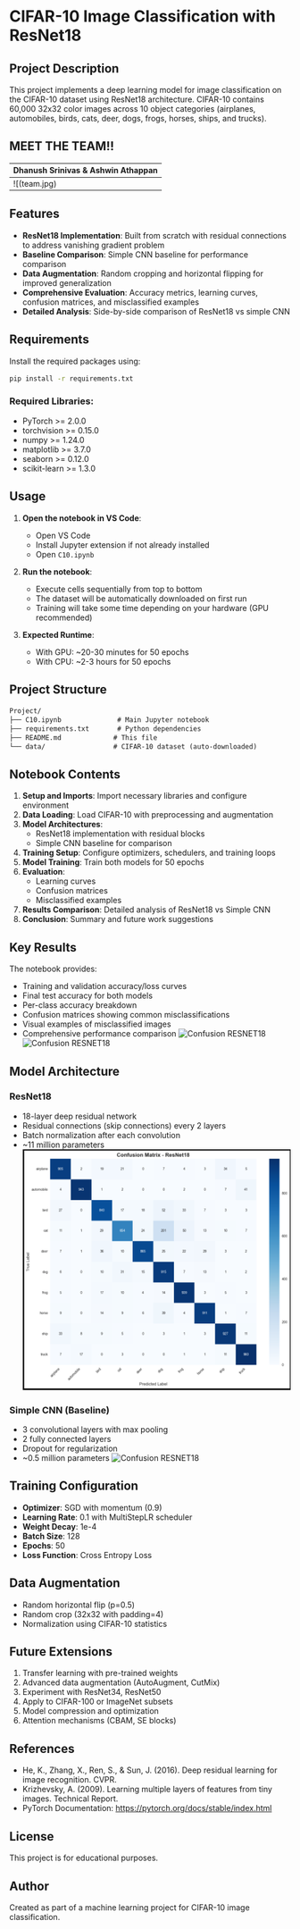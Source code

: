 # CIFAR-10 Image Classification with ResNet18

## Project Description

This project implements a deep learning model for image classification on the CIFAR-10 dataset using ResNet18 architecture. CIFAR-10 contains 60,000 32x32 color images across 10 object categories (airplanes, automobiles, birds, cats, deer, dogs, frogs, horses, ships, and trucks).

## MEET THE TEAM!!
| Dhanush Srinivas & Ashwin Athappan| 
|------------|
| ![(team.jpg)| 

## Features

- **ResNet18 Implementation**: Built from scratch with residual connections to address vanishing gradient problem
- **Baseline Comparison**: Simple CNN baseline for performance comparison
- **Data Augmentation**: Random cropping and horizontal flipping for improved generalization
- **Comprehensive Evaluation**: Accuracy metrics, learning curves, confusion matrices, and misclassified examples
- **Detailed Analysis**: Side-by-side comparison of ResNet18 vs simple CNN

## Requirements

Install the required packages using:

```bash
pip install -r requirements.txt
```

### Required Libraries:
- PyTorch >= 2.0.0
- torchvision >= 0.15.0
- numpy >= 1.24.0
- matplotlib >= 3.7.0
- seaborn >= 0.12.0
- scikit-learn >= 1.3.0

## Usage

1. **Open the notebook in VS Code**:
   - Open VS Code
   - Install Jupyter extension if not already installed
   - Open `C10.ipynb`

2. **Run the notebook**:
   - Execute cells sequentially from top to bottom
   - The dataset will be automatically downloaded on first run
   - Training will take some time depending on your hardware (GPU recommended)

3. **Expected Runtime**:
   - With GPU: ~20-30 minutes for 50 epochs
   - With CPU: ~2-3 hours for 50 epochs

## Project Structure

```
Project/
├── C10.ipynb              # Main Jupyter notebook
├── requirements.txt       # Python dependencies
├── README.md             # This file
└── data/                 # CIFAR-10 dataset (auto-downloaded)
```

## Notebook Contents

1. **Setup and Imports**: Import necessary libraries and configure environment
2. **Data Loading**: Load CIFAR-10 with preprocessing and augmentation
3. **Model Architectures**: 
   - ResNet18 implementation with residual blocks
   - Simple CNN baseline for comparison
4. **Training Setup**: Configure optimizers, schedulers, and training loops
5. **Model Training**: Train both models for 50 epochs
6. **Evaluation**: 
   - Learning curves
   - Confusion matrices
   - Misclassified examples
7. **Results Comparison**: Detailed analysis of ResNet18 vs Simple CNN
8. **Conclusion**: Summary and future work suggestions

## Key Results

The notebook provides:
- Training and validation accuracy/loss curves
- Final test accuracy for both models
- Per-class accuracy breakdown
- Confusion matrices showing common misclassifications
- Visual examples of misclassified images
- Comprehensive performance comparison
![Confusion RESNET18](resnet18M.png)
![Confusion RESNET18](cnnm.png)

## Model Architecture

### ResNet18
- 18-layer deep residual network
- Residual connections (skip connections) every 2 layers
- Batch normalization after each convolution
- ~11 million parameters
![Confusion RESNET18](resnet18.png)

### Simple CNN (Baseline)
- 3 convolutional layers with max pooling
- 2 fully connected layers
- Dropout for regularization
- ~0.5 million parameters
![Confusion RESNET18](cnn.png)

## Training Configuration

- **Optimizer**: SGD with momentum (0.9)
- **Learning Rate**: 0.1 with MultiStepLR scheduler
- **Weight Decay**: 1e-4
- **Batch Size**: 128
- **Epochs**: 50
- **Loss Function**: Cross Entropy Loss

## Data Augmentation

- Random horizontal flip (p=0.5)
- Random crop (32x32 with padding=4)
- Normalization using CIFAR-10 statistics

## Future Extensions

1. Transfer learning with pre-trained weights
2. Advanced data augmentation (AutoAugment, CutMix)
3. Experiment with ResNet34, ResNet50
4. Apply to CIFAR-100 or ImageNet subsets
5. Model compression and optimization
6. Attention mechanisms (CBAM, SE blocks)

## References

- He, K., Zhang, X., Ren, S., & Sun, J. (2016). Deep residual learning for image recognition. CVPR.
- Krizhevsky, A. (2009). Learning multiple layers of features from tiny images. Technical Report.
- PyTorch Documentation: https://pytorch.org/docs/stable/index.html

## License

This project is for educational purposes.

## Author

Created as part of a machine learning project for CIFAR-10 image classification.




